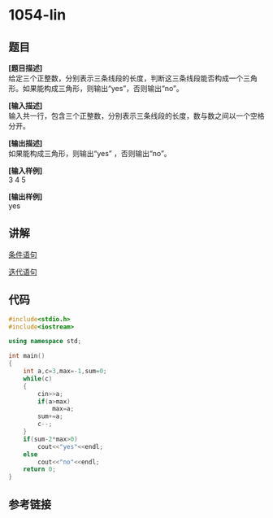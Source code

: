 # 1054-lin
## 题目  
**[题目描述]**  
给定三个正整数，分别表示三条线段的长度，判断这三条线段能否构成一个三角形。如果能构成三角形，则输出“yes”，否则输出“no”。  

**[输入描述]**   
输入共一行，包含三个正整数，分别表示三条线段的长度，数与数之间以一个空格分开。  

**[输出描述]**  
如果能构成三角形，则输出“yes” ，否则输出“no”。  

**[输入样例]**  
3 4 5  

**[输出样例]**  
yes  

## 讲解  
[条件语句]([1])  

[迭代语句]([2])  

## 代码  

```cpp
#include<stdio.h>
#include<iostream>

using namespace std;

int main()
{
	int a,c=3,max=-1,sum=0;
	while(c)
	{
		cin>>a;
		if(a>max)
			max=a;
		sum+=a;
		c--;
	}
    if(sum-2*max>0)
		cout<<"yes"<<endl;
    else
		cout<<"no"<<endl;
	return 0;
}
```

## 参考链接  